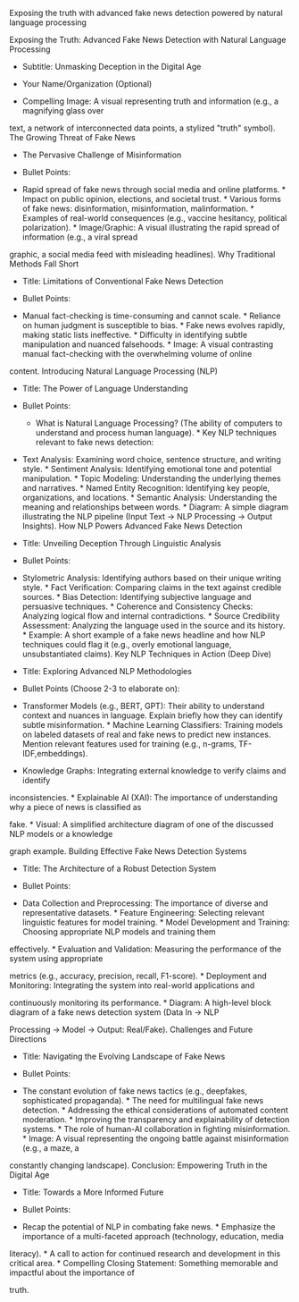 Exposing the truth with advanced fake news detection powered by natural language processing

Exposing the Truth: Advanced Fake News Detection with Natural Language Processing

* Subtitle: Unmasking Deception in the Digital Age

* Your Name/Organization (Optional)

* Compelling Image: A visual representing truth and information (e.g., a magnifying glass over

text, a network of interconnected data points, a stylized "truth" symbol). The Growing Threat of Fake News

* The Pervasive Challenge of Misinformation

* Bullet Points:

* Rapid spread of fake news through social media and online platforms. * Impact on public opinion, elections, and societal trust. * Various forms of fake news: disinformation, misinformation, malinformation. * Examples of real-world consequences (e.g., vaccine hesitancy, political polarization). * Image/Graphic: A visual illustrating the rapid spread of information (e.g., a viral spread

graphic, a social media feed with misleading headlines). Why Traditional Methods Fall Short

* Title: Limitations of Conventional Fake News Detection

* Bullet Points:

* Manual fact-checking is time-consuming and cannot scale. * Reliance on human judgment is susceptible to bias. * Fake news evolves rapidly, making static lists ineffective. * Difficulty in identifying subtle manipulation and nuanced falsehoods. * Image: A visual contrasting manual fact-checking with the overwhelming volume of online

content. Introducing Natural Language Processing (NLP)

* Title: The Power of Language Understanding

* Bullet Points:
  * What is Natural Language Processing? (The ability of computers to understand and process
human language). * Key NLP techniques relevant to fake news detection:
* Text Analysis: Examining word choice, sentence structure, and writing style. * Sentiment Analysis: Identifying emotional tone and potential manipulation. * Topic Modeling: Understanding the underlying themes and narratives. * Named Entity Recognition: Identifying key people, organizations, and locations. * Semantic Analysis: Understanding the meaning and relationships between words. * Diagram: A simple diagram illustrating the NLP pipeline (Input Text -> NLP Processing ->
Output Insights). How NLP Powers Advanced Fake News Detection
* Title: Unveiling Deception Through Linguistic Analysis
* Bullet Points:
* Stylometric Analysis: Identifying authors based on their unique writing style. * Fact Verification: Comparing claims in the text against credible sources. * Bias Detection: Identifying subjective language and persuasive techniques. * Coherence and Consistency Checks: Analyzing logical flow and internal contradictions. * Source Credibility Assessment: Analyzing the language used in the source and its history. * Example: A short example of a fake news headline and how NLP techniques could flag it (e.g., overly emotional language, unsubstantiated claims). Key NLP Techniques in Action (Deep Dive)
* Title: Exploring Advanced NLP Methodologies
* Bullet Points (Choose 2-3 to elaborate on):
* Transformer Models (e.g., BERT, GPT): Their ability to understand context and nuances in
language. Explain briefly how they can identify subtle misinformation. * Machine Learning Classifiers: Training models on labeled datasets of real and fake news to
predict new instances. Mention relevant features used for training (e.g., n-grams, TF-IDF,embeddings).
* Knowledge Graphs: Integrating external knowledge to verify claims and identify

inconsistencies. * Explainable AI (XAI): The importance of understanding why a piece of news is classified as

fake. * Visual: A simplified architecture diagram of one of the discussed NLP models or a knowledge

graph example. Building Effective Fake News Detection Systems

* Title: The Architecture of a Robust Detection System

* Bullet Points:

* Data Collection and Preprocessing: The importance of diverse and representative datasets. * Feature Engineering: Selecting relevant linguistic features for model training. * Model Development and Training: Choosing appropriate NLP models and training them

effectively. * Evaluation and Validation: Measuring the performance of the system using appropriate

metrics (e.g., accuracy, precision, recall, F1-score). * Deployment and Monitoring: Integrating the system into real-world applications and

continuously monitoring its performance. * Diagram: A high-level block diagram of a fake news detection system (Data In -> NLP

Processing -> Model -> Output: Real/Fake). Challenges and Future Directions

* Title: Navigating the Evolving Landscape of Fake News

* Bullet Points:

* The constant evolution of fake news tactics (e.g., deepfakes, sophisticated propaganda). * The need for multilingual fake news detection. * Addressing the ethical considerations of automated content moderation. * Improving the transparency and explainability of detection systems. * The role of human-AI collaboration in fighting misinformation. * Image: A visual representing the ongoing battle against misinformation (e.g., a maze, a

constantly changing landscape).
Conclusion: Empowering Truth in the Digital Age

* Title: Towards a More Informed Future

* Bullet Points:

* Recap the potential of NLP in combating fake news. * Emphasize the importance of a multi-faceted approach (technology, education, media

literacy). * A call to action for continued research and development in this critical area. * Compelling Closing Statement: Something memorable and impactful about the importance of

truth.
